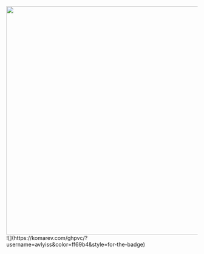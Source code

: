 <div id="header" align="center">
  <img src="https://i.pinimg.com/originals/54/bd/a3/54bda352b17744efa1f6898040455423.gif" width="600"/>
</div>
![](https://komarev.com/ghpvc/?username=avlyiss&color=ff69b4&style=for-the-badge)
